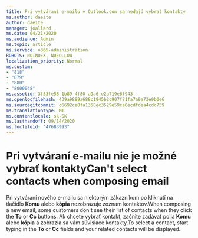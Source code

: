 ```yaml
---
title: Pri vytváraní e-mailu v Outlook.com sa nedajú vybrať kontakty
ms.author: daeite
author: daeite
manager: joallard
ms.date: 04/21/2020
ms.audience: Admin
ms.topic: article
ms.service: o365-administration
ROBOTS: NOINDEX, NOFOLLOW
localization_priority: Normal
ms.custom:
- "818"
- "879"
- "880"
- "8000048"
ms.assetid: 3f53fe58-1b89-4f80-a9a6-e2a719e6f943
ms.openlocfilehash: 439a9889a688c1945b2c907f71fa7a9a73e9b0e6
ms.sourcegitcommit: c6692ce0fa1358ec3529e59ca0ecdfdea4cdc759
ms.translationtype: MT
ms.contentlocale: sk-SK
ms.lasthandoff: 09/14/2020
ms.locfileid: "47683993"
---
```

# <a name="cant-select-contacts-when-composing-email"></a><span data-ttu-id="159d8-102">Pri vytváraní e-mailu nie je možné vybrať kontakty</span><span class="sxs-lookup"><span data-stu-id="159d8-102">Can't select contacts when composing email</span></span>

<span data-ttu-id="159d8-103">Pri vytváraní nového e-mailu sa niektorým zákazníkom po kliknutí na tlačidlo **Komu** alebo **kópia** nezobrazuje zoznam kontaktov.</span><span class="sxs-lookup"><span data-stu-id="159d8-103">When composing a new email, some customers don't see their list of contacts when they click the **To** or **Cc** buttons.</span></span> <span data-ttu-id="159d8-104">Ak chcete vybrať kontakt, začnite zadávať polia **Komu** alebo **kópia** a zobrazia sa vám súvisiace kontakty.</span><span class="sxs-lookup"><span data-stu-id="159d8-104">To select a contact, start typing in the **To** or **Cc** fields and your related contacts will be displayed.</span></span>
